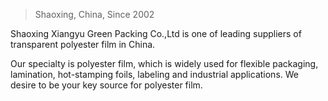 

> Shaoxing, China, Since 2002


Shaoxing Xiangyu Green Packing Co.,Ltd is one of leading suppliers of transparent polyester film in China.

Our specialty is polyester film, which is widely used for flexible packaging, lamination, hot-stamping foils, labeling and industrial applications. We desire to be your key source for polyester film.


